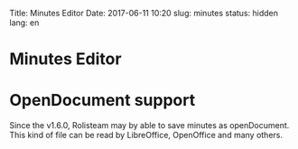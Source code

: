 Title: Minutes Editor
Date: 2017-06-11 10:20
slug: minutes
status: hidden
lang: en

Minutes Editor
==============







OpenDocument support
====================

Since the v1.6.0, Rolisteam may by able to save minutes as openDocument.
This kind of file can be read by LibreOffice, OpenOffice and many
others.
